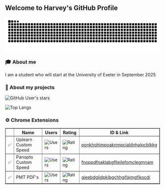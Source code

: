 ## Welcome to Harvey's GitHub Profile

<picture>
  <source media="(prefers-color-scheme: dark)" srcset="https://raw.githubusercontent.com/harvey/harvey/output/github-snake-dark.svg" />
  <source media="(prefers-color-scheme: light)" srcset="https://raw.githubusercontent.com/harvey/harvey/output/github-snake.svg" />
  <img alt="GitHub Snake" src="https://raw.githubusercontent.com/harvey/harvey/output/github-snake.svg" />
</picture>

### 🎓 About me

 I am a student who will start at the University of Exeter in September 2025

### 📂 About my projects  
![GitHub User's stars](https://img.shields.io/github/stars/harvey?style=flat&label=%E2%AD%90&color=yellow)

![Top Langs](https://github-readme-stats.vercel.app/api/top-langs/?username=harvey&layout=compact&theme=dark)

### ⚙️ Chrome Extensions
   
<table border=1>
    <thead>
        <tr style="text-weight: bold">
            <th></th>
            <th>Name</th>
            <th>Users</th>
            <th>Rating</th>
            <th>ID & Link</th>
        </tr>
    </thead>
    <tbody>
        <tr>
            <td>✅</td>
            <td>Uplearn Custom Speed</td>
            <td><img src="https://img.shields.io/chrome-web-store/users/ponkhohjmpoaknmpcialdnhajpcblkkg?label=%20" alt="Users"></td>
            <td><img src="https://img.shields.io/chrome-web-store/stars/ponkhohjmpoaknmpcialdnhajpcblkkg?label=%20" alt="Rating"></td>
            <td><a href="https://chromewebstore.google.com/detail/uplearn-auto-quality/ponkhohjmpoaknmpcialdnhajpcblkkg">ponkhohjmpoaknmpcialdnhajpcblkkg</a></td>
        </tr>
     <tr>
            <td>✅</td>
            <td>Panopto Custom Speed</td>
            <td><img src="https://img.shields.io/chrome-web-store/users/fnoppdfnaklabgfllejlefomclegmnam?label=%20" alt="Users"></td>
            <td><img src="https://img.shields.io/chrome-web-store/stars/fnoppdfnaklabgfllejlefomclegmnam?label=%20" alt="Rating"></td>
            <td><a href="https://chromewebstore.google.com/detail/panopto-custom-speed/fnoppdfnaklabgfllejlefomclegmnam">fnoppdfnaklabgfllejlefomclegmnam</a></td>
        </tr>
        <tr>
            <td>✅</td>
            <td>PMT PDF's</td>
            <td><img src="https://img.shields.io/chrome-web-store/users/gjeebdglidpkjbgchhgifajmgfikocdi?label=%20" alt="Users"></td>
            <td><img src="https://img.shields.io/chrome-web-store/stars/gjeebdglidpkjbgchhgifajmgfikocdi?label=%20" alt="Rating"></td>
            <td><a href="https://chromewebstore.google.com/detail/pmt-pdfs/gjeebdglidpkjbgchhgifajmgfikocdi">gjeebdglidpkjbgchhgifajmgfikocdi</a></td>
        </tr>
      </tbody>
</table>
